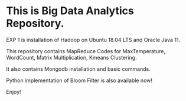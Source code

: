 # This is Big Data Analytics Repository.

EXP 1 is installation of Hadoop on Ubuntu 18.04 LTS and Oracle Java 11.

This repository contains MapReduce Codes for MaxTemperature, WordCount, Matrix Multiplication, Kmeans Clustering.

It also contains Mongodb installation and basic commands.

Python implementation of Bloom Filter is also available now!

Enjoy!
